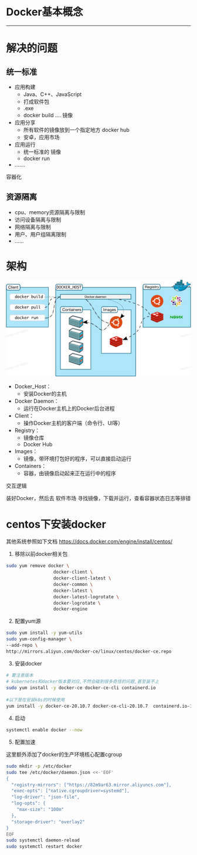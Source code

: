 #	Docker基本概念

----

#   解决的问题

##  统一标准
+ 应用构建
  - Java、C++、JavaScript
  - 打成软件包
  - .exe
  - docker build ....   镜像
+ 应用分享
  - 所有软件的镜像放到一个指定地方  docker hub
  - 安卓，应用市场
+ 应用运行
  - 统一标准的 镜像
  - docker run
+ .......

容器化



##  资源隔离

+ cpu、memory资源隔离与限制
+ 访问设备隔离与限制
+ 网络隔离与限制
+ 用户、用户组隔离限制
+ ......

#   架构

![](../images/2021/12/20211215145505.png)

+ Docker_Host：
  - 安装Docker的主机
+ Docker Daemon：
  - 运行在Docker主机上的Docker后台进程
+ Client：
  - 操作Docker主机的客户端（命令行、UI等）
+ Registry：
  - 镜像仓库
  - Docker Hub
+ Images：
  - 镜像，带环境打包好的程序，可以直接启动运行
+ Containers：
  - 容器，由镜像启动起来正在运行中的程序

交互逻辑

装好Docker，然后去 软件市场 寻找镜像，下载并运行，查看容器状态日志等排错


#   centos下安装docker

其他系统参照如下文档 https://docs.docker.com/engine/install/centos/

1.  移除以前docker相关包

```bash
sudo yum remove docker \
                  docker-client \
                  docker-client-latest \
                  docker-common \
                  docker-latest \
                  docker-latest-logrotate \
                  docker-logrotate \
                  docker-engine
```

2.  配置yum源

```bash
sudo yum install -y yum-utils
sudo yum-config-manager \
--add-repo \
http://mirrors.aliyun.com/docker-ce/linux/centos/docker-ce.repo
```

3.  安装docker

```bash
# 要注意版本
# kubernetes和docker版本要对应,不然会碰到很多奇怪的问题,甚至装不上
sudo yum install -y docker-ce docker-ce-cli containerd.io

#以下是在安装k8s的时候使用
yum install -y docker-ce-20.10.7 docker-ce-cli-20.10.7  containerd.io-1.4.6
```

4.  启动

```bash
systemctl enable docker --now
```

5.  配置加速

这里额外添加了docker的生产环境核心配置cgroup

```bash
sudo mkdir -p /etc/docker
sudo tee /etc/docker/daemon.json <<-'EOF'
{
  "registry-mirrors": ["https://82m9ar63.mirror.aliyuncs.com"],
  "exec-opts": ["native.cgroupdriver=systemd"],
  "log-driver": "json-file",
  "log-opts": {
    "max-size": "100m"
  },
  "storage-driver": "overlay2"
}
EOF
sudo systemctl daemon-reload
sudo systemctl restart docker
```